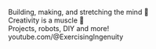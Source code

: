 Building, making, and stretching the mind 🧠  
Creativity is a muscle 💪  
Projects, robots, DIY and more!  
youtube.com/@ExercisingIngenuity  

<!--
**exercising-ingenuity/exercising-ingenuity** is a ✨ _special_ ✨ repository because its `README.md` (this file) appears on your GitHub profile.

Here are some ideas to get you started:

- 🔭 I’m currently working on ...
- 🌱 I’m currently learning ...
- 👯 I’m looking to collaborate on ...
- 🤔 I’m looking for help with ...
- 💬 Ask me about ...
- 📫 How to reach me: ...
- 😄 Pronouns: ...
- ⚡ Fun fact: ...
-->
